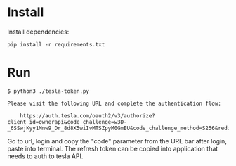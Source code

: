 # Install

Install dependencies:

   
`pip install -r requirements.txt`
   

# Run

```
$ python3 ./tesla-token.py

Please visit the following URL and complete the authentication flow:

    https://auth.tesla.com/oauth2/v3/authorize?client_id=ownerapi&code_challenge=w3D-_6SSwjKyy1Mnw9_Dr_8d8X5wiIvMTSZpyM0GmEU&code_challenge_method=S256&redirect_uri=https%3A%2F%2Fauth.tesla.com%2Fvoid%2Fcallback&response_type=code&scope=openid+email+offline_access&state=JDWVLOrak4wiEnRsPQyzWg

```

Go to url, login and copy the "code" parameter from the URL bar after login, paste into terminal. The refresh token can be copied into application that needs to auth to tesla API.